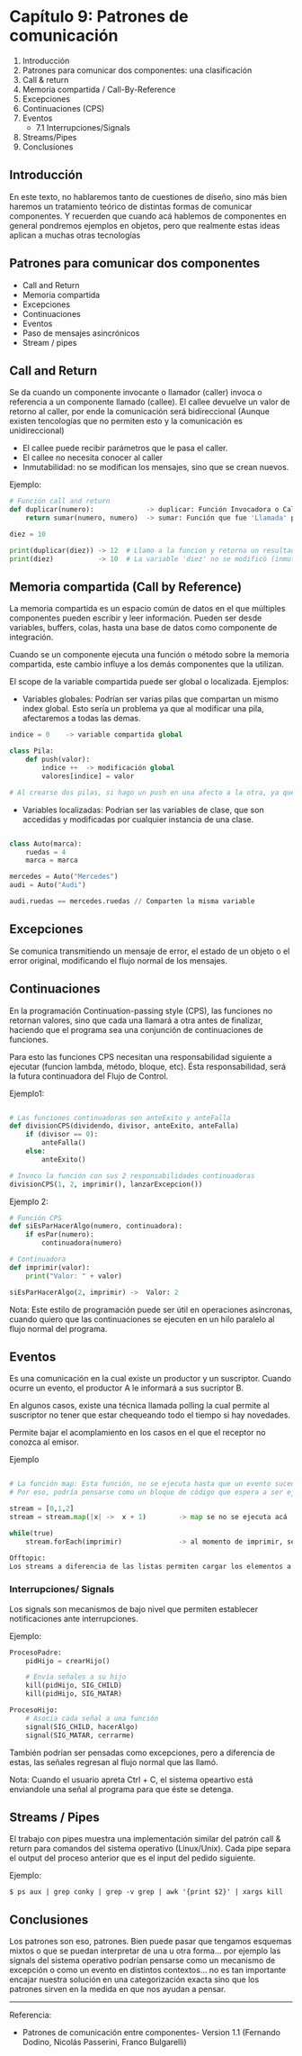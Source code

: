 # Capítulo 9: Patrones de comunicación

1) Introducción
2) Patrones para comunicar dos componentes: una clasificación
3) Call & return
4) Memoria compartida / Call-By-Reference
5) Excepciones
6) Continuaciones (CPS)
7) Eventos
    * 7.1 Interrupciones/Signals
8) Streams/Pipes
9) Conclusiones

## Introducción

En este texto, no hablaremos tanto de cuestiones de diseño, sino más bien haremos un tratamiento teórico de distintas formas de comunicar componentes. Y recuerden que cuando
acá hablemos de componentes en general pondremos ejemplos en objetos, pero que realmente estas ideas aplican a muchas otras tecnologías

## Patrones para comunicar dos componentes

* Call and Return
* Memoria compartida
* Excepciones
* Continuaciones
* Eventos
* Paso de mensajes asincrónicos
* Stream / pipes

## Call and Return

Se da cuando un componente invocante o llamador (caller) invoca o referencia a un componente llamado (callee). El callee devuelve un valor de retorno al caller, por ende la comunicación será bidireccional (Aunque existen tencologías que no permiten esto y la comunicación es unidireccional)

* El callee puede recibir parámetros que le pasa el caller.
* El callee no necesita conocer al caller
* Inmutabilidad: no se modifican los mensajes, sino que se crean nuevos.

Ejemplo:

```python
# Función call and return
def duplicar(numero):             -> duplicar: Función Invocadora o Caller
    return sumar(numero, numero)  -> sumar: Función que fue 'Llamada' por la Invocadora

diez = 10

print(duplicar(diez)) -> 12  # Llamo a la funcion y retorna un resultado
print(diez)           -> 10  # La variable 'diez' no se modificó (inmutabilidad)
```

## Memoria compartida (Call by Reference)

La memoria compartida es un espacio común de datos en el que múltiples componentes pueden escribir y leer información. Pueden ser desde variables, buffers, colas, hasta una base de datos como componente de integración.

Cuando se un componente ejecuta una función o método sobre la memoria compartida, este cambio influye a los demás componentes que la utilizan.

El scope de la variable compartida puede ser global o localizada. Ejemplos:

* Variables globales: Podrían ser varias pilas que compartan un mismo index global. Esto sería un problema ya que al modificar una pila, afectaremos a todas las demas.

```python
indice = 0    -> variable compartida global

class Pila:
    def push(valor):
        indice ++  -> modificación global
        valores[indice] = valor

# Al crearse dos pilas, si hago un push en una afecto a la otra, ya que todas usan el mismo índice
```

* Variables localizadas: Podrian ser las variables de clase, que son accedidas y modificadas por cualquier instancia de una clase.

```python

class Auto(marca):
    ruedas = 4
    marca = marca

mercedes = Auto("Mercedes")
audi = Auto("Audi")

audi.ruedas == mercedes.ruedas // Comparten la misma variable
```

## Excepciones

Se comunica transmitiendo un mensaje de error, el estado de un objeto o el error original, modificando el flujo normal de los mensajes.

## Continuaciones

En la programación Continuation-passing style (CPS), las funciones no retornan valores, sino que cada una llamará a otra antes de finalizar, haciendo que el programa sea una conjunción de continuaciones de funciones.

Para esto las funciones CPS necesitan una responsabilidad siguiente a ejecutar (funcion lambda, método, bloque, etc). Ésta responsabilidad, será la futura continuadora del Flujo de Control.

Ejemplo1:

```python

# Las funciones continuadoras son anteExito y anteFalla
def divisionCPS(dividendo, divisor, anteExito, anteFalla)
    if (divisor == 0):
        anteFalla()
    else:
        anteExito()

# Invoco la función con sus 2 responsabilidades continuadoras
divisionCPS(1, 2, imprimir(), lanzarExcepcion())
```

Ejemplo 2:

```python
# Función CPS
def siEsParHacerAlgo(numero, continuadora):
    if esPar(numero):
        continuadora(numero)

# Continuadora
def imprimir(valor):
    print("Valor: " + valor)

siEsParHacerAlgo(2, imprimir) ->  Valor: 2
```

Nota: Este estilo de programación puede ser útil en operaciones asíncronas, cuando quiero que las continuaciones se ejecuten en un hilo paralelo al flujo normal del programa.

## Eventos

Es una comunicación en la cual existe un productor y un suscriptor. Cuando ocurre un evento, el productor A le informará a sus sucriptor B.

En algunos casos, existe una técnica llamada polling la cual permite al suscriptor no tener que estar chequeando todo el tiempo si hay novedades.

Permite bajar el acomplamiento en los casos en el que el  receptor no conozca al emisor.

Ejemplo

```python

# La función map: Esta función, no se ejecuta hasta que un evento sucede.
# Por eso, podría pensarse como un bloque de código que espera a ser ejecutado al ocurrir un evento.

stream = [0,1,2]
stream = stream.map(|x| ->  x + 1)        -> map se no se ejecuta acá

while(true)
    stream.forEach(imprimir)              -> al momento de imprimir, se detecta un evento y se ejecuta el map sobre el stream

Offtopic: 
Los streams a diferencia de las listas permiten cargar los elementos a memoria de uno en uno y no todos al mismo tiempo.

```

### Interrupciones/ Signals

Los signals son mecanismos de bajo nivel que permiten establecer notificaciones ante interrupciones.

Ejemplo:

```python
ProcesoPadre:
    pidHijo = crearHijo()

    # Envía señales a su hijo
    kill(pidHijo, SIG_CHILD)
    kill(pidHijo, SIG_MATAR)

ProcesoHijo:
    # Asocia cada señal a una función
    signal(SIG_CHILD, hacerAlgo)
    signal(SIG_MATAR, cerrarme)
```

También podrían ser pensadas como excepciones, pero a diferencia de estas, las señales regresan al flujo normal que las llamó.

Nota: Cuando el usuario apreta Ctrl + C, el sistema opeartivo está enviandole una señal al programa para que éste se detenga. 

## Streams / Pipes

El trabajo con pipes muestra una implementación similar del patrón call & return para comandos del sistema operativo (Linux/Unix).
Cada pipe separa el output del proceso anterior que es el input del pedido siguiente.

Ejemplo:

```shell
$ ps aux | grep conky | grep -v grep | awk '{print $2}' | xargs kill
```

## Conclusiones

Los patrones son eso, patrones. Bien puede pasar que tengamos esquemas mixtos o que se puedan interpretar de una u otra forma... por ejemplo las signals del sistema operativo podrían pensarse como un mecanismo de excepción o como un evento en distintos contextos... no es
tan importante encajar nuestra solución en una categorización exacta sino que los patrones
sirven en la medida en que nos ayudan a pensar.

---

Referencia:

* Patrones de comunicación entre componentes- Version 1.1 (Fernando Dodino, Nicolás Passerini, Franco Bulgarelli)
